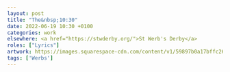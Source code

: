 ```yaml
---
layout: post
title: "The&nbsp;10:30"
date: 2022-06-19 10:30 +0100
categories: work
elsewhere: <a href="https://stwderby.org/">St Werb's Derby</a>
roles: ["Lyrics"]
artwork: https://images.squarespace-cdn.com/content/v1/59897b0a17bffc269e4fec9b/1575027689741-23EFSM1EWOSUABC1BZVK/St+Werburgh%27s+Logo+-+White-Trans.png?format=1500w
tags: ['Werbs']
---
```

